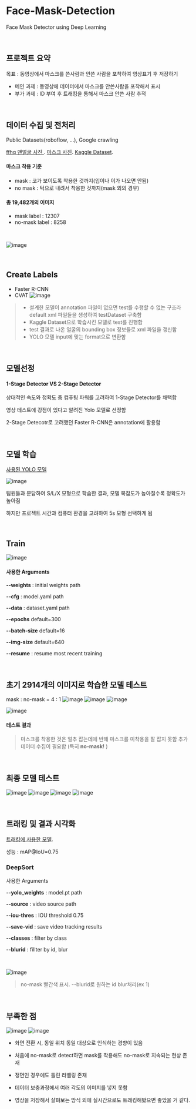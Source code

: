 # Face-Mask-Detection
Face Mask Detector using Deep Learning

<br>

## 프로젝트 요약

목표 : 동영상에서 마스크를 쓴사람과 안쓴 사람을 포착하여 영상표기 후 저장하기

- 메인 과제 : 동영상에 데이터에서 마스크를 안쓴사람을 포착해서 표시
- 부가 과제 : ID 부여 후 트래킹을 통해서 마스크 안쓴 사람 추적

<br>

## 데이터 수집 및 전처리

Public Datasets(roboflow, ...), Google crawling

[ffhq 맨얼굴 사진 ](https://github.com/NVlabs/ffhq-dataset).
[마스크 사진](https://github.com/cabani/MaskedFace-Net/blob/master/README.md).
[Kaggle Dataset](https://www.kaggle.com/datasets/andrewmvd/face-mask-detection).
 
#### 마스크 착용 기준
- mask : 코가 보이도록 착용한 것까지(입이나 이가 나오면 안됨)
- no mask : 턱으로 내려서 착용한 것까지(mask 외의 경우)
#### 총 19,482개의 이미지
- mask label : 12307
- no-mask label : 8258

<br>

![image](https://github.com/AI-School-Avengers/Face-Mask-Detection/assets/37794363/b1154e04-26a7-4c1a-b4c5-93cb4190dfd8)

<br>

## Create Labels
- Faster R-CNN
- CVAT
  ![image](https://github.com/AI-School-Avengers/Face-Mask-Detection/assets/37794363/e15ce071-9d2a-4170-bd53-e45f035d7ff7)
> - 설계한 모델이 annotation 파일이 없으면 test를 수행할 수 없는 구조라 default xml 파일들을 생성하여 testDataset 구축함
> - Kaggle Dataset으로 학습시킨 모델로 test를 진행함
> - test 결과로 나온 얼굴의 bounding box 정보들로 xml 파일을 갱신함
> - YOLO 모델 input에 맞는 format으로 변환함

<br>

## 모델선정
#### 1-Stage Detector VS 2-Stage Detector
상대적인 속도와 정확도 중 컴퓨팅 파워를 고려하여 1-Stage Detector를 채택함

영상 테스트에 강점이 있다고 알려진 Yolo 모델로 선정함

2-Stage Detecotr로 고려했던 Faster R-CNN은 annotation에 활용함

<br>

## 모델 학습
[사용된 YOLO 모델](https://github.com/ultralytics/yolov5/wiki/Train-Custom-Data)

![image](https://github.com/AI-School-Avengers/Face-Mask-Detection/assets/37794363/d943963e-b63f-4677-ad8b-8b392be404cf)


팀원들과 분담하여 S/L/X 모형으로 학습한 결과, 모델 복잡도가 높아질수록 정확도가 높아짐

하지만 프로젝트 시간과 컴퓨터 환경을 고려하여 5s 모형 선택하게 됨

<br>

## Train
![image](https://github.com/AI-School-Avengers/Face-Mask-Detection/assets/37794363/8cd62191-a536-4440-80fa-e1480db4e81b)

#### 사용한 Arguments
**--weights** : initial weights path

**--cfg** : model.yaml path

**--data** : dataset.yaml path

**--epochs** default=300

**--batch-size** default=16

**--img-size** default=640

**--resume** : resume most recent training

<br>

## 초기 2914개의 이미지로 학습한 모델 테스트
mask : no-mask = 4 : 1
![image](https://github.com/AI-School-Avengers/Face-Mask-Detection/assets/37794363/71ac493c-b90e-4ffa-961a-8aeecb3ad49d)
![image](https://github.com/AI-School-Avengers/Face-Mask-Detection/assets/37794363/41090910-ef3d-40e0-a8fc-c36e699e4102)
![image](https://github.com/AI-School-Avengers/Face-Mask-Detection/assets/37794363/9e27f076-6915-442d-9619-7fe2eae0b6fd)

![image](https://github.com/AI-School-Avengers/Face-Mask-Detection/assets/37794363/8c2e4698-d6b9-44ae-9ef8-c76079d3cf36)

#### 테스트 결과
> 마스크를 착용한 것은 얼추 잡는데에 반해 마스크를 미착용을 잘 잡지 못함
> 추가 데이터 수집이 필요함 (특히 **no-mask!** )

<br>

## 최종 모델 테스트
![image](https://github.com/AI-School-Avengers/Face-Mask-Detection/assets/37794363/2f29476e-7300-4adf-8656-4c282a2762df)
![image](https://github.com/AI-School-Avengers/Face-Mask-Detection/assets/37794363/be4d4fdc-20be-4578-bf03-aec2c723b87a)
![image](https://github.com/AI-School-Avengers/Face-Mask-Detection/assets/37794363/43a65a85-99df-4fad-8692-871d9322bcb9)
![image](https://github.com/AI-School-Avengers/Face-Mask-Detection/assets/37794363/30dc9661-d65f-43d2-a81f-f9d7ffdf54b0)

<br>

## 트래킹 및 결과 시각화
[트래킹에 사용한 모델](https://github.com/mikel-brostrom/yolo_tracking).

성능 : mAP@IoU=0.75

### DeepSort
사용한 Arguments

**--yolo_weights** : model.pt path

**--source** : video source path

**--iou-thres** : IOU threshold 0.75

**--save-vid** : save video tracking results

**--classes** : filter by class

**--blurid** : fillter by id, blur

<br>


![image](https://github.com/AI-School-Avengers/Face-Mask-Detection/assets/37794363/b724e55d-9c94-49bf-b000-3d2b8fd5bef1)
> no-mask 빨간색 표시. --blurid로 원하는 id blur처리(ex 1)

<br>

## 부족한 점
![image](https://github.com/AI-School-Avengers/Face-Mask-Detection/assets/37794363/fa78fdfb-9d06-4387-a4f2-6c1e8741853e)
![image](https://github.com/AI-School-Avengers/Face-Mask-Detection/assets/37794363/3ad4f814-df46-4123-9d30-086577b16ebe)
- 화면 전환 시, 동일 위치 동일 대상으로 인식하는 경향이 있음

- 처음에 no-mask로 detect하면 mask를 착용해도 no-mask로 지속되는 현상 존재
 
- 정면인 경우에도 틀린 라벨링 존재
 
- 데이터 보충과정에서 여러 각도의 이미지를 넣지 못함
 
- 영상을 저장해서 살펴보는 방식 외에 실시간으로도 트래킹해봤으면 좋았을 거 같다. 
